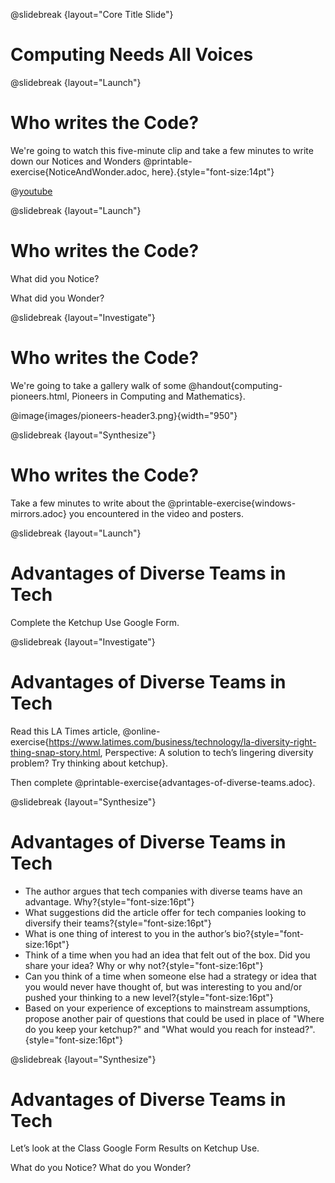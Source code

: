 @slidebreak
{layout="Core Title Slide"}
# Computing Needs All Voices

@slidebreak
{layout="Launch"}
# Who writes the Code?

We're going to watch this five-minute clip and take a few minutes to write down our Notices and Wonders @printable-exercise{NoticeAndWonder.adoc, here}.{style="font-size:14pt"}

@[youtube](nKIu9yen5nc)

<!--
Pedagogy Note: Notice and Wonder!

This pedagogy has a @link{https://www.learning-space.org/Page/96, rich grounding in literature}, and is used throughout this course. In the "Notice" phase, students are asked to crowd-source their observations. No observation is too small or too silly! By listening to other students' observations, students may find themselves taking a closer look. The "Wonder" phase involves students raising questions, but they must also explain the context for those questions. Sharon Hessney (moderator for the NYTimes excellent @link{https://www.nytimes.com/column/whats-going-on-in-this-graph, What's Going On in This Graph?} activity) sometimes calls this "what do you wonder...and *why*?". Both of these phases should be done in groups or as a whole class, with adequate time given to each.
-->

@slidebreak
{layout="Launch"}
# Who writes the Code?

What did you Notice?

What did you Wonder? 

@slidebreak
{layout="Investigate"}
# Who writes the Code?

We're going to take a gallery walk of some @handout{computing-pioneers.html, Pioneers in Computing and Mathematics}.

@image{images/pioneers-header3.png}{width="950"}

<!--To do a gallery walk, you will need to print and hang posters of @link{pages/computing-pioneers.html, Pioneers in Computing and Mathematics}. If you aren't doing a gallery walk, decide on another format for engaging students with these pioneers.
-->

@slidebreak
{layout="Synthesize"}
# Who writes the Code?

Take a few minutes to write about the @printable-exercise{windows-mirrors.adoc} you encountered in the video and posters.



@slidebreak
{layout="Launch"}
# Advantages of Diverse Teams in Tech

Complete the Ketchup Use Google Form.

<!--
In order to use this slide with your students, you’ll need to make a copy of this form and add the link to this slide https://docs.google.com/forms/d/16tCvWZmTvHrztrVvQeInusQovwoK61WLsg3OTV0VIwg/copy
-->

@slidebreak
{layout="Investigate"}
# Advantages of Diverse Teams in Tech

Read this LA Times article, @online-exercise{https://www.latimes.com/business/technology/la-diversity-right-thing-snap-story.html, Perspective: A solution to tech’s lingering diversity problem? Try thinking about ketchup}.

Then complete @printable-exercise{advantages-of-diverse-teams.adoc}.

@slidebreak
{layout="Synthesize"}
# Advantages of Diverse Teams in Tech

* The author argues that tech companies with diverse teams have an advantage. Why?{style="font-size:16pt"}
* What suggestions did the article offer for tech companies looking to diversify their teams?{style="font-size:16pt"}
* What is one thing of interest to you in the author’s bio?{style="font-size:16pt"}
* Think of a time when you had an idea that felt out of the box. Did you share your idea? Why or why not?{style="font-size:16pt"}
* Can you think of a time when someone else had a strategy or idea that you would never have thought of, but was interesting to you and/or pushed your thinking to a new level?{style="font-size:16pt"}
* Based on your experience of exceptions to mainstream assumptions, propose another pair of questions that could be used in place of "Where do you keep your ketchup?" and "What would you reach for instead?".{style="font-size:16pt"}

@slidebreak
{layout="Synthesize"}
# Advantages of Diverse Teams in Tech

Let’s look at the Class Google Form Results on Ketchup Use. 

What do you Notice?
What do you Wonder?


